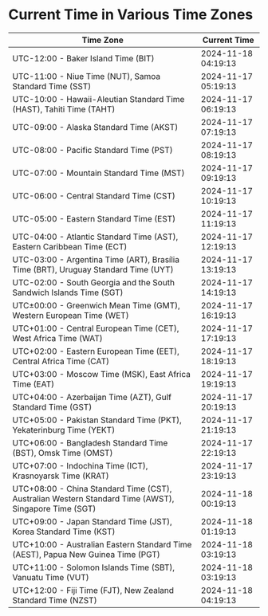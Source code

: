 # Current Time in Various Time Zones

| Time Zone | Current Time |
|-----------|--------------|
| UTC-12:00 - Baker Island Time (BIT) | 2024-11-18 04:19:13 |
| UTC-11:00 - Niue Time (NUT), Samoa Standard Time (SST) | 2024-11-17 05:19:13 |
| UTC-10:00 - Hawaii-Aleutian Standard Time (HAST), Tahiti Time (TAHT) | 2024-11-17 06:19:13 |
| UTC-09:00 - Alaska Standard Time (AKST) | 2024-11-17 07:19:13 |
| UTC-08:00 - Pacific Standard Time (PST) | 2024-11-17 08:19:13 |
| UTC-07:00 - Mountain Standard Time (MST) | 2024-11-17 09:19:13 |
| UTC-06:00 - Central Standard Time (CST) | 2024-11-17 10:19:13 |
| UTC-05:00 - Eastern Standard Time (EST) | 2024-11-17 11:19:13 |
| UTC-04:00 - Atlantic Standard Time (AST), Eastern Caribbean Time (ECT) | 2024-11-17 12:19:13 |
| UTC-03:00 - Argentina Time (ART), Brasília Time (BRT), Uruguay Standard Time (UYT) | 2024-11-17 13:19:13 |
| UTC-02:00 - South Georgia and the South Sandwich Islands Time (SGT) | 2024-11-17 14:19:13 |
| UTC±00:00 - Greenwich Mean Time (GMT), Western European Time (WET) | 2024-11-17 16:19:13 |
| UTC+01:00 - Central European Time (CET), West Africa Time (WAT) | 2024-11-17 17:19:13 |
| UTC+02:00 - Eastern European Time (EET), Central Africa Time (CAT) | 2024-11-17 18:19:13 |
| UTC+03:00 - Moscow Time (MSK), East Africa Time (EAT) | 2024-11-17 19:19:13 |
| UTC+04:00 - Azerbaijan Time (AZT), Gulf Standard Time (GST) | 2024-11-17 20:19:13 |
| UTC+05:00 - Pakistan Standard Time (PKT), Yekaterinburg Time (YEKT) | 2024-11-17 21:19:13 |
| UTC+06:00 - Bangladesh Standard Time (BST), Omsk Time (OMST) | 2024-11-17 22:19:13 |
| UTC+07:00 - Indochina Time (ICT), Krasnoyarsk Time (KRAT) | 2024-11-17 23:19:13 |
| UTC+08:00 - China Standard Time (CST), Australian Western Standard Time (AWST), Singapore Time (SGT) | 2024-11-18 00:19:13 |
| UTC+09:00 - Japan Standard Time (JST), Korea Standard Time (KST) | 2024-11-18 01:19:13 |
| UTC+10:00 - Australian Eastern Standard Time (AEST), Papua New Guinea Time (PGT) | 2024-11-18 03:19:13 |
| UTC+11:00 - Solomon Islands Time (SBT), Vanuatu Time (VUT) | 2024-11-18 03:19:13 |
| UTC+12:00 - Fiji Time (FJT), New Zealand Standard Time (NZST) | 2024-11-18 04:19:13 |
